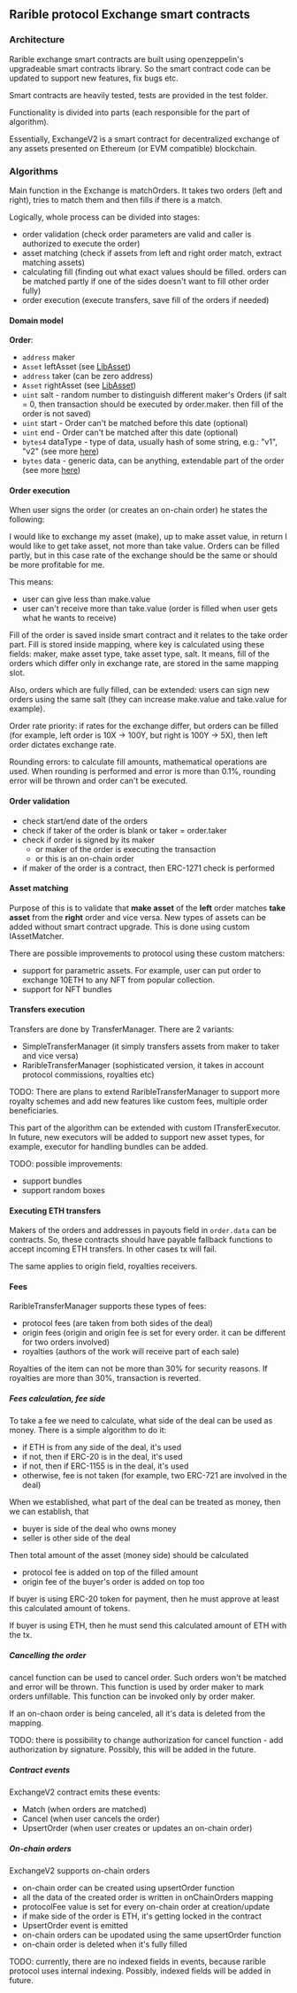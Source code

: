 ## Rarible protocol Exchange smart contracts

### Architecture

Rarible exchange smart contracts are built using openzeppelin's upgradeable smart contracts library. So the smart contract code can be updated to support new features, fix bugs etc.

Smart contracts are heavily tested, tests are provided in the test folder.

Functionality is divided into parts (each responsible for the part of algorithm).

Essentially, ExchangeV2 is a smart contract for decentralized exchange of any assets presented on Ethereum (or EVM compatible) blockchain.

### Algorithms

Main function in the Exchange is matchOrders. It takes two orders (left and right), tries to match them and then fills if there is a match.

Logically, whole process can be divided into stages:

- order validation (check order parameters are valid and caller is authorized to execute the order)
- asset matching (check if assets from left and right order match, extract matching assets)
- calculating fill (finding out what exact values should be filled. orders can be matched partly if one of the sides doesn't want to fill other order fully)
- order execution (execute transfers, save fill of the orders if needed)

#### Domain model

**Order**:

- `address` maker
- `Asset` leftAsset (see [LibAsset](../asset/contracts/LibAsset.md))
- `address` taker (can be zero address)
- `Asset` rightAsset (see [LibAsset](../asset/contracts/LibAsset.md))
- `uint` salt - random number to distinguish different maker's Orders (if salt = 0, then transaction should be executed by order.maker. then fill of the order is not saved)
- `uint` start - Order can't be matched before this date (optional)
- `uint` end - Order can't be matched after this date (optional)
- `bytes4` dataType - type of data, usually hash of some string, e.g.: "v1", "v2" (see more [here](./contracts/LibOrderData.md))
- `bytes` data - generic data, can be anything, extendable part of the order (see more [here](./contracts/LibOrderData.md))

#### Order execution

When user signs the order (or creates an on-chain order) he states the following: 

I would like to exchange my asset (make), up to make asset value, in return I would like to get take asset, not more than take value. Orders can be filled partly, but in this case rate of the exchange should be the same or should be more profitable for me.

This means:
- user can give less than make.value
- user can't receive more than take.value (order is filled when user gets what he wants to receive)

Fill of the order is saved inside smart contract and it relates to the take order part. Fill is stored inside mapping, where key is calculated using these fields: maker, make asset type, take asset type, salt. It means, fill of the orders which differ only in exchange rate, are stored in the same mapping slot.

Also, orders which are fully filled, can be extended: users can sign new orders using the same salt (they can increase make.value and take.value for example).

Order rate priority: if rates for the exchange differ, but orders can be filled (for example, left order is 10X -> 100Y, but right is 100Y -> 5X), then left order dictates exchange rate.

Rounding errors: to calculate fill amounts, mathematical operations are used. When rounding is performed and error is more than 0.1%, rounding error will be thrown and order can't be executed.

#### Order validation

- check start/end date of the orders
- check if taker of the order is blank or taker = order.taker
- check if order is signed by its maker 
    - or maker of the order is executing the transaction
    - or this is an on-chain order
- if maker of the order is a contract, then ERC-1271 check is performed

#### Asset matching

Purpose of this is to validate that **make asset** of the **left** order matches **take asset** from the **right** order and vice versa.
New types of assets can be added without smart contract upgrade. This is done using custom IAssetMatcher.

There are possible improvements to protocol using these custom matchers:

- support for parametric assets. For example, user can put order to exchange 10ETH to any NFT from popular collection.
- support for NFT bundles

#### Transfers execution

Transfers are done by TransferManager. There are 2 variants:

- SimpleTransferManager (it simply transfers assets from maker to taker and vice versa)
- RaribleTransferManager (sophisticated version, it takes in account protocol commissions, royalties etc)

TODO: There are plans to extend RaribleTransferManager to support more royalty schemes and add new features like custom fees, multiple order beneficiaries.

This part of the algorithm can be extended with custom ITransferExecutor. In future, new executors will be added to support new asset types, for example, executor for handling bundles can be added.

TODO: possible improvements:

- support bundles
- support random boxes

#### Executing ETH transfers

Makers of the orders and addresses in payouts field in `order.data` can be contracts. So, these contracts should have payable fallback functions to accept incoming ETH transfers. In other cases tx will fail.

The same applies to origin field, royalties receivers.

#### Fees

RaribleTransferManager supports these types of fees:
- protocol fees (are taken from both sides of the deal)
- origin fees (origin and origin fee is set for every order. it can be different for two orders involved)
- royalties (authors of the work will receive part of each sale)

Royalties of the item can not be more than 30% for security reasons. If royalties are more than 30%, transaction is reverted.

##### Fees calculation, fee side

To take a fee we need to calculate, what side of the deal can be used as money.
There is a simple algorithm to do it:
- if ETH is from any side of the deal, it's used
- if not, then if ERC-20 is in the deal, it's used
- if not, then if ERC-1155 is in the deal, it's used
- otherwise, fee is not taken (for example, two ERC-721 are involved in the deal)

When we established, what part of the deal can be treated as money, then we can establish, that
- buyer is side of the deal who owns money
- seller is other side of the deal

Then total amount of the asset (money side) should be calculated
- protocol fee is added on top of the filled amount
- origin fee of the buyer's order is added on top too

If buyer is using ERC-20 token for payment, then he must approve at least this calculated amount of tokens.

If buyer is using ETH, then he must send this calculated amount of ETH with the tx.

##### Cancelling the order

cancel function can be used to cancel order. Such orders won't be matched and error will be thrown. This function is used by order maker to mark orders unfillable. This function can be invoked only by order maker.

If an on-chaon order is being canceled, all it's data is deleted from the mapping.

TODO: there is possibility to change authorization for cancel function - add authorization by signature. Possibly, this will be added in the future.

##### Contract events

ExchangeV2 contract emits these events:
- Match (when orders are matched)
- Cancel (when user cancels the order)
- UpsertOrder (when user creates or updates an on-chain order)

##### On-chain orders
ExchangeV2 supports on-chain orders
- on-chain order can be created using upsertOrder function
- all the data of the created order is written in onChainOrders mapping
- protocolFee value is set for every on-chain order at creation/update
- if make side of the order is ETH, it's getting locked in the contract
- UpsertOrder event is emitted
- on-chain orders can be upodated using the same upsertOrder function
- on-chain order is deleted when it's fully filled

TODO: currently, there are no indexed fields in events, because rarible protocol uses internal indexing. Possibly, indexed fields will be added in future.  